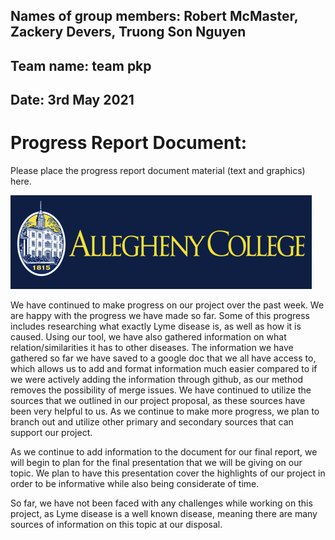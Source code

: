 ## Names of group members: Robert McMaster, Zackery Devers, Truong Son Nguyen

## Team name: team pkp

## Date: 3rd May 2021

# Progress Report Document:

Please place the progress report document material (text and graphics) here.

![Logo](graphics/allegheny.png)

We have continued to make progress on our project over the past week. We are happy with
the progress we have made so far. Some of this progress includes researching what exactly
Lyme disease is, as well as how it is caused. Using our tool, we have also gathered information
on what relation/similarities it has to other diseases. The information we have gathered so far
we have saved to a google doc that we all have access to, which allows us to add and format
information much easier compared to if we were actively adding the information through github, as
our method removes the possibility of merge issues. We have continued to utilize the sources
that we outlined in our project proposal, as these sources have been very helpful to us. As we continue to make more progress, we plan to branch out and utilize other primary and secondary
sources that can support our project.

As we continue to add information to the document for our final report, we will begin to plan for
the final presentation that we will be giving on our topic. We plan to have this presentation cover the highlights of our project in order to be informative while also being considerate of time.

So far, we have not been faced with any challenges while working on this project, as Lyme disease
is a well known disease, meaning there are many sources of information on this topic at our disposal.
